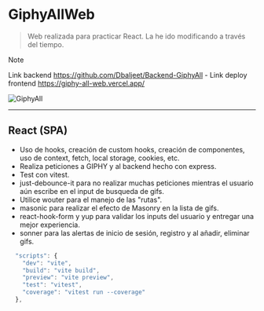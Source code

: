 # GiphyAllWeb

> Web realizada para practicar React.
> La he ido modificando a través del tiempo.

> [!NOTE]
> Link backend https://github.com/Dbaljeet/Backend-GiphyAll - Link deploy frontend https://giphy-all-web.vercel.app/

![GiphyAll](https://github.com/Dbaljeet/GiphyAllWeb/assets/97411557/e30e7194-d262-4862-8618-0b1646bd95ff)

___

## React (SPA)

* Uso de hooks, creación de custom hooks, creación de componentes, uso de context, fetch, local storage, cookies, etc.
* Realiza peticiones a GIPHY y al backend hecho con express. 
* Test con vitest.
* just-debounce-it para no realizar muchas peticiones mientras el usuario aún escribe en el input de busqueda de gifs.
* Utilice wouter para el manejo de las "rutas".
* masonic para realizar el efecto de Masonry en la lista de gifs.
* react-hook-form y yup para validar los inputs del usuario y entregar una mejor experiencia.
* sonner para las alertas de inicio de sesión, registro y al añadir, eliminar gifs.


```js
  "scripts": {
    "dev": "vite",
    "build": "vite build",
    "preview": "vite preview",
    "test": "vitest",
    "coverage": "vitest run --coverage"
  },
  ```
